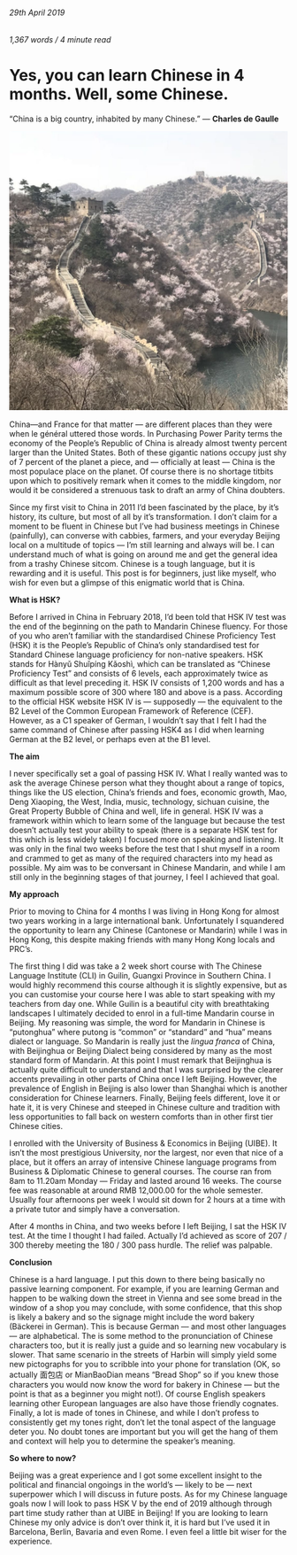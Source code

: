 ###### 29th April 2019

###### 1,367 words / 4 minute read

# Yes, you can learn Chinese in 4 months. Well, some Chinese.

“China is a big country, inhabited by many Chinese.” ― **Charles de Gaulle**

![The Great Wall of China](../assets/chinese-001.png)





China—and France for that matter — are different places than they were when le général uttered those words. In Purchasing Power Parity terms the economy of the People’s Republic  of China is already almost twenty percent larger than the United States. Both of these gigantic nations occupy just shy of 7 percent of the  planet a piece, and — officially at least — China is the most populace  place on the planet. Of course there is no shortage titbits upon which  to positively remark when it comes to the middle kingdom, nor would it  be considered a strenuous task to draft an army of China doubters.

Since my first visit to China in 2011 I’d been fascinated by the place, by  it’s history, its culture, but most of all by it’s transformation. I  don’t claim for a moment to be fluent in Chinese but I’ve had business  meetings in Chinese (painfully), can converse with cabbies, farmers, and your everyday Beijing local on a multitude of topics — I’m still  learning and always will be. I can understand much of what is going on  around me and get the general idea from a trashy Chinese sitcom. Chinese is a tough language, but it is rewarding and it is useful. This post is for beginners, just like myself, who wish for even but a glimpse of  this enigmatic world that is China.

**What is HSK?**

Before I arrived in China in February 2018, I’d been told that HSK IV test was the end of the beginning on the path to Mandarin Chinese fluency. For  those of you who aren’t familiar with the standardised Chinese  Proficiency Test (HSK) it is the People’s Republic of China’s only  standardised test for Standard Chinese language proficiency for  non-native speakers. HSK stands for Hànyǔ Shuǐpíng Kǎoshì, which can be  translated as “Chinese Proficiency Test” and consists of 6 levels, each  approximately twice as difficult as that level preceding it. HSK IV  consists of 1,200 words and has a maximum possible score of 300 where  180 and above is a pass. According to the official HSK website HSK IV is — supposedly — the equivalent to the B2 Level of the Common European  Framework of Reference (CEF). However, as a C1 speaker of German, I  wouldn’t say that I felt I had the same command of Chinese after passing HSK4 as I did when learning German at the B2 level, or perhaps even at  the B1 level.

**The aim**

I never specifically set a goal of passing HSK IV. What I really wanted  was to ask the average Chinese person what they thought about a range of topics, things like the US election, China’s friends and foes, economic growth, Mao, Deng Xiaoping, the West, India, music, technology, sichuan cuisine, the Great Property Bubble of China and well, life in general.  HSK IV was a framework within which to learn some of the language but  because the test doesn’t actually test your ability to speak (there is a separate HSK test for this which is less widely taken) I focused more  on speaking and listening. It was only in the final two weeks before the test that I shut myself in a room and crammed to get as many of the  required characters into my head as possible. My aim was to be  conversant in Chinese Mandarin, and while I am still only in the  beginning stages of that journey, I feel I achieved that goal.

**My approach**

Prior to moving to China for 4 months I was living in Hong Kong for almost  two years working in a large international bank. Unfortunately I  squandered the opportunity to learn any Chinese (Cantonese or Mandarin)  while I was in Hong Kong, this despite making friends with many Hong  Kong locals and PRC’s.

The first thing I did was take a 2 week short course with The Chinese  Language Institute (CLI) in Guilin, Guangxi Province in Southern China. I would highly recommend this course although it is slightly expensive,  but as you can customise your course here I was able to start speaking  with my teachers from day one. While Guilin is a beautiful city with  breathtaking landscapes I ultimately decided to enrol in a full-time  Mandarin course in Beijing. My reasoning was simple, the word for  Mandarin in Chinese is “putonghua” where putong is “common” or  “standard” and “hua” means dialect or language. So Mandarin is really  just the *lingua franca* of China, with Beijinghua or  Beijing Dialect being considered by many as the most standard form of  Mandarin. At this point I must remark that Beijinghua is actually quite  difficult to understand and that I was surprised by the clearer accents  prevailing in other parts of China once I left Beijing. However, the  prevalence of English in Beijing is also lower than Shanghai which is  another consideration for Chinese learners. Finally, Beijing feels  different, love it or hate it, it is very Chinese and steeped in Chinese culture and tradition with less opportunities to fall back on western  comforts than in other first tier Chinese cities.

I enrolled with the University of Business & Economics in Beijing  (UIBE). It isn’t the most prestigious University, nor the largest, nor  even that nice of a place, but it offers an array of intensive Chinese  language programs from Business & Diplomatic Chinese to general  courses. The course ran from 8am to 11.20am Monday — Friday and lasted  around 16 weeks. The course fee was reasonable at around RMB 12,000.00  for the whole semester. Usually four afternoons per week I would sit  down for 2 hours at a time with a private tutor and simply have a  conversation.

After 4 months in China, and two weeks before I left Beijing, I sat the HSK  IV test. At the time I thought I had failed. Actually I’d achieved as  score of 207 / 300 thereby meeting the 180 / 300 pass hurdle. The relief was palpable.

**Conclusion**

Chinese is a hard language. I put this down to there being basically no passive learning component. For example, if you are learning German and happen  to be walking down the street in Vienna and see some bread in the window of a shop you may conclude, with some confidence, that this shop is  likely a bakery and so the signage might include the word bakery  (Bäckerei in German). This is because German — and most other languages — are alphabetical. The is some method to the pronunciation of Chinese  characters too, but it is really just a guide and so learning new  vocabulary is slower. That same scenario in the streets of Harbin will  simply yield some new pictographs for you to scribble into your phone  for translation (OK, so actually 面包店 or MianBaoDian means “Bread Shop”  so if you knew those characters you would now know the word for bakery  in Chinese — but the point is that as a beginner you might not!). Of  course English speakers learning other European languages are also have  those friendly cognates. Finally, a lot is made of tones in Chinese, and while I don’t profess to consistently get my tones right, don’t let the tonal aspect of the language deter you. No doubt tones are important  but you will get the hang of them and context will help you to determine the speaker’s meaning.

**So where to now?**

Beijing was a great experience and I got some excellent insight to the  political and financial ongoings in the world’s — likely to be — next  superpower which I will discuss in future posts. As for my Chinese  language goals now I will look to pass HSK V by the end of 2019 although through part time study rather than at UIBE in Beijing! If you are  looking to learn Chinese my only advice is don’t over think it, it is  hard but I’ve used it in Barcelona, Berlin, Bavaria and even Rome. I  even feel a little bit wiser for the experience.
